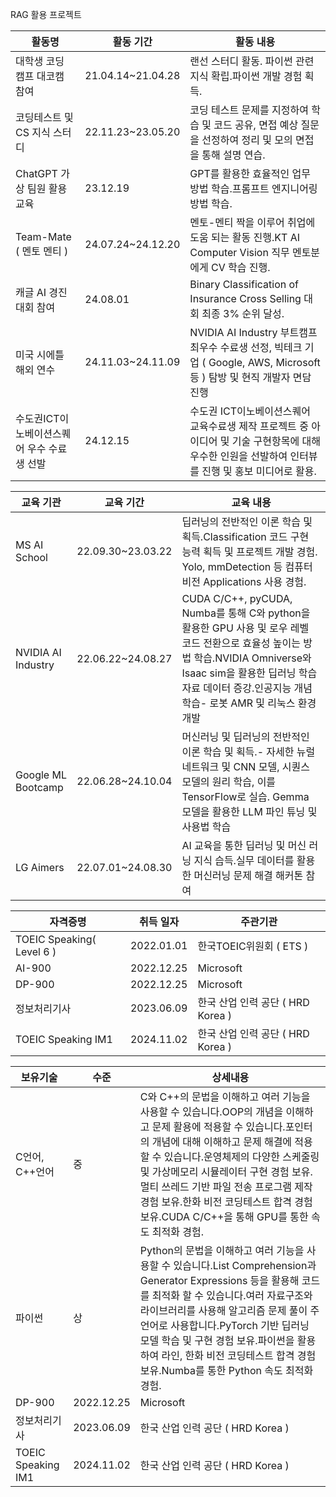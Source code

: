 RAG 활용 프로젝트


| 활동명 | 활동 기간 | 활동 내용 |
|--------------|--------------|------------------|
|대학생 코딩 캠프 대코캠 참여|21.04.14~21.04.28|랜선 스터디 활동. 파이썬 관련 지식 확립.파이썬 개발 경험 획득.|
|코딩테스트 및 CS 지식 스터디| 22.11.23~23.05.20| 코딩 테스트 문제를 지정하여 학습 및 코드 공유, 면접 예상 질문을 선정하여 정리 및 모의 면접을 통해 설명 연습. |
|ChatGPT 가상 팀원 활용 교육| 23.12.19| GPT를 활용한 효율적인 업무 방법 학습.프롬프트 엔지니어링 방법 학습. |
|Team-Mate ( 멘토 멘티 )|24.07.24~24.12.20| 멘토-멘티 짝을 이루어 취업에 도움 되는 활동 진행.KT AI Computer Vision 직무 멘토분에게 CV 학습 진행.|
|캐글 AI 경진 대회 참여| 24.08.01| Binary Classification of Insurance Cross Selling 대회 최종 3% 순위 달성.|
|미국 시에틀 해외 연수|24.11.03~24.11.09|NVIDIA AI Industry 부트캠프 최우수 수료생 선정, 빅테크 기업 ( Google, AWS, Microsoft 등 ) 탐방 및 현직 개발자 면담 진행|
|수도권ICT이노베이션스퀘어 우수 수료생 선발|24.12.15|수도권 ICT이노베이션스퀘어 교육수료생 제작 프로젝트 중 아이디어 및 기술 구현항목에 대해 우수한 인원을 선발하여 인터뷰를 진행 및 홍보 미디어로 활용. |


| 교육 기관 | 교육 기간 | 교육 내용 |
|--------------|--------------|------------------|
|MS AI School|22.09.30~23.03.22|딥러닝의 전반적인 이론 학습 및 획득.Classification 코드 구현 능력 획득 및 프로젝트 개발 경험. Yolo, mmDetection 등 컴퓨터 비전 Applications 사용 경험.|
|NVIDIA AI Industry|22.06.22~24.08.27|CUDA C/C++, pyCUDA, Numba를 통해 C와 python을 활용한 GPU 사용 및 로우 레벨 코드 전환으로 효율성 높이는 방법 학습.NVIDIA Omniverse와 Isaac sim을 활용한 딥러닝 학습 자료 데이터 증강.인공지능 개념 학습- 로봇 AMR 및 리눅스 환경 개발|
|Google ML Bootcamp|22.06.28~24.10.04|머신러닝 및 딥러닝의 전반적인 이론 학습 및 획득.- 자세한 뉴럴 네트워크 및 CNN 모델, 시퀀스 모델의 원리 학습, 이를 TensorFlow로 실습. Gemma 모델을 활용한 LLM 파인 튜닝 및 사용법 학습|
|LG Aimers|22.07.01~24.08.30|AI 교육을 통한 딥러닝 및 머신 러닝 지식 습득.실무 데이터를 활용한 머신러닝 문제 해결 해커톤 참여|


| 자격증명 | 취득 일자 | 주관기관 |
|--------------|--------------|------------------|
|TOEIC Speaking( Level 6 )|2022.01.01|한국TOEIC위원회 ( ETS )|
|AI-900|2022.12.25|Microsoft|
|DP-900|2022.12.25|Microsoft|
|정보처리기사|2023.06.09|한국 산업 인력 공단 ( HRD Korea )|
|TOEIC Speaking IM1|2024.11.02|한국 산업 인력 공단 ( HRD Korea )|


| 보유기술 | 수준 | 상세내용 |
|--------------|--------------|------------------|
|C언어, C++언어|중|C와 C++의 문법을 이해하고 여러 기능을 사용할 수 있습니다.OOP의 개념을 이해하고 문제 활용에 적용할 수 있습니다.포인터의 개념에 대해 이해하고 문제 해결에 적용할 수 있습니다.운영체제의 다양한 스케줄링 및 가상메모리 시뮬레이터 구현 경험 보유.멀티 쓰레드 기반 파일 전송 프로그램 제작 경험 보유.한화 비전 코딩테스트 합격 경험 보유.CUDA C/C++을 통해 GPU를 통한 속도 최적화 경험.|
|파이썬|상|Python의 문법을 이해하고 여러 기능을 사용할 수 있습니다.List Comprehension과 Generator Expressions 등을 활용해 코드를 최적화 할 수 있습니다.여러 자료구조와 라이브러리를 사용해 알고리즘 문제 풀이 주 언어로 사용합니다.PyTorch 기반 딥러닝 모델 학습 및 구현 경험 보유.파이썬을 활용하여 라인, 한화 비전 코딩테스트 합격 경험 보유.Numba를 통한 Python 속도 최적화 경험.|
|DP-900|2022.12.25|Microsoft|
|정보처리기사|2023.06.09|한국 산업 인력 공단 ( HRD Korea )|
|TOEIC Speaking IM1|2024.11.02|한국 산업 인력 공단 ( HRD Korea )|
